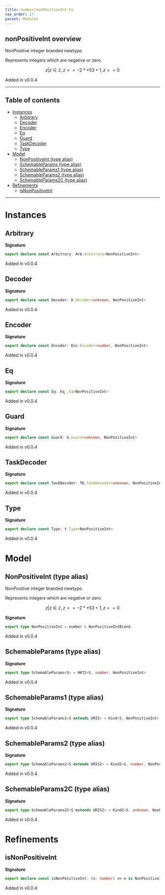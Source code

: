 ```yaml
---
title: number/nonPositiveInt.ts
nav_order: 17
parent: Modules
---
```


## nonPositiveInt overview

NonPositive integer branded newtype.

Represents integers which are negative or zero.

```math
 { z | z ∈ ℤ, z >= -2 ** 53 + 1, z <= 0 }
```

Added in v0.0.4

---

<h2 class="text-delta">Table of contents</h2>

- [Instances](#instances)
  - [Arbitrary](#arbitrary)
  - [Decoder](#decoder)
  - [Encoder](#encoder)
  - [Eq](#eq)
  - [Guard](#guard)
  - [TaskDecoder](#taskdecoder)
  - [Type](#type)
- [Model](#model)
  - [NonPositiveInt (type alias)](#nonpositiveint-type-alias)
  - [SchemableParams (type alias)](#schemableparams-type-alias)
  - [SchemableParams1 (type alias)](#schemableparams1-type-alias)
  - [SchemableParams2 (type alias)](#schemableparams2-type-alias)
  - [SchemableParams2C (type alias)](#schemableparams2c-type-alias)
- [Refinements](#refinements)
  - [isNonPositiveInt](#isnonpositiveint)

---

# Instances

## Arbitrary

**Signature**

```ts
export declare const Arbitrary: Arb.Arbitrary<NonPositiveInt>
```

Added in v0.0.4

## Decoder

**Signature**

```ts
export declare const Decoder: D.Decoder<unknown, NonPositiveInt>
```

Added in v0.0.4

## Encoder

**Signature**

```ts
export declare const Encoder: Enc.Encoder<number, NonPositiveInt>
```

Added in v0.0.4

## Eq

**Signature**

```ts
export declare const Eq: Eq_.Eq<NonPositiveInt>
```

Added in v0.0.4

## Guard

**Signature**

```ts
export declare const Guard: G.Guard<unknown, NonPositiveInt>
```

Added in v0.0.4

## TaskDecoder

**Signature**

```ts
export declare const TaskDecoder: TD.TaskDecoder<unknown, NonPositiveInt>
```

Added in v0.0.4

## Type

**Signature**

```ts
export declare const Type: t.Type<NonPositiveInt>
```

Added in v0.0.4

# Model

## NonPositiveInt (type alias)

NonPositive integer branded newtype.

Represents integers which are negative or zero.

```math
 { z | z ∈ ℤ, z >= -2 ** 53 + 1, z <= 0 }
```

**Signature**

```ts
export type NonPositiveInt = number & NonPositiveIntBrand
```

Added in v0.0.4

## SchemableParams (type alias)

**Signature**

```ts
export type SchemableParams<S> = HKT2<S, number, NonPositiveInt>
```

Added in v0.0.4

## SchemableParams1 (type alias)

**Signature**

```ts
export type SchemableParams1<S extends URIS> = Kind<S, NonPositiveInt>
```

Added in v0.0.4

## SchemableParams2 (type alias)

**Signature**

```ts
export type SchemableParams2<S extends URIS2> = Kind2<S, number, NonPositiveInt>
```

Added in v0.0.4

## SchemableParams2C (type alias)

**Signature**

```ts
export type SchemableParams2C<S extends URIS2> = Kind2<S, unknown, NonPositiveInt>
```

Added in v0.0.4

# Refinements

## isNonPositiveInt

**Signature**

```ts
export declare const isNonPositiveInt: (n: number) => n is NonPositiveInt
```

Added in v0.0.4
